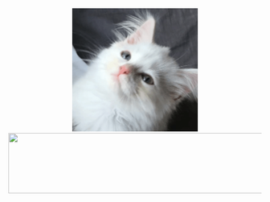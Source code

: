 
<div align="center">

<img src="img/conan.gif" width="250">

<a href="https://github.com/devxb/gitanimals">
  <img src="https://render.gitanimals.org/lines/abcabcp?pet-id=723469929476111381" width="1000" height="120"/>
</a>

</div>
